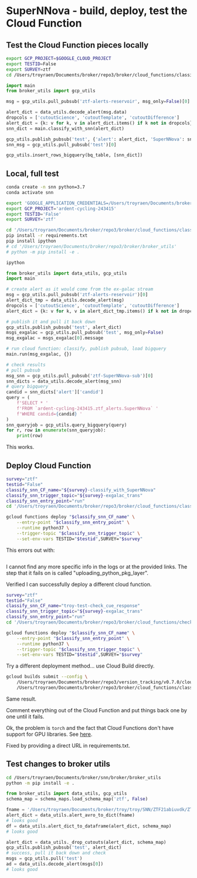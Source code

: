# SuperNNova - build, deploy, test the Cloud Function

## Test the Cloud Function pieces locally

```bash
export GCP_PROJECT=$GOOGLE_CLOUD_PROJECT
export TESTID=False
export SURVEY=ztf
cd /Users/troyraen/Documents/broker/repo3/broker/cloud_functions/classify_snn
```

```python
import main
from broker_utils import gcp_utils

msg = gcp_utils.pull_pubsub('ztf-alerts-reservoir', msg_only=False)[0]

alert_dict = data_utils.decode_alert(msg.data)
dropcols = ['cutoutScience', 'cutoutTemplate', 'cutoutDifference']
alert_dict = {k: v for k, v in alert_dict.items() if k not in dropcols}
snn_dict = main.classify_with_snn(alert_dict)

gcp_utils.publish_pubsub('test', {'alert': alert_dict, 'SuperNNova': snn_dict})
snn_msg = gcp_utils.pull_pubsub('test')[0]

gcp_utils.insert_rows_bigquery(bq_table, [snn_dict])
```

## Local, full test

```bash
conda create -n snn python=3.7
conda activate snn

export 'GOOGLE_APPLICATION_CREDENTIALS=/Users/troyraen/Documents/broker/repo/GCP_auth_key.json'
export GCP_PROJECT='ardent-cycling-243415'
export TESTID='False'
export SURVEY='ztf'

cd '/Users/troyraen/Documents/broker/repo3/broker/cloud_functions/classify_snn'
pip install -r requirements.txt
pip install ipython
# cd '/Users/troyraen/Documents/broker/repo3/broker/broker_utils'
# python -m pip install -e .

ipython
```

```python
from broker_utils import data_utils, gcp_utils
import main

# create alert as it would come from the ex-galac stream
msg = gcp_utils.pull_pubsub('ztf-alerts-reservoir')[0]
alert_dict_tmp = data_utils.decode_alert(msg)
dropcols = ['cutoutScience', 'cutoutTemplate', 'cutoutDifference']
alert_dict = {k: v for k, v in alert_dict_tmp.items() if k not in dropcols}

# publish it and pull it back down
gcp_utils.publish_pubsub('test', alert_dict)
msgs_exgalac = gcp_utils.pull_pubsub('test', msg_only=False)
msg_exgalac = msgs_exgalac[0].message

# run cloud function: classify, publish pubsub, load bigquery
main.run(msg_exgalac, {})

# check results
# pull pubsub
msg_snn = gcp_utils.pull_pubsub('ztf-SuperNNova-sub')[0]
snn_dicts = data_utils.decode_alert(msg_snn)
# query bigquery
candid = snn_dicts['alert']['candid']
query = (
    f'SELECT * '
    f'FROM `ardent-cycling-243415.ztf_alerts.SuperNNova` '
    f'WHERE candid={candid} '
)
snn_queryjob = gcp_utils.query_bigquery(query)
for r, row in enumerate(snn_queryjob):
    print(row)
```
This works.

## Deploy Cloud Function

```bash
survey="ztf"
testid="False"
classify_snn_CF_name="${survey}-classify_with_SuperNNova"
classify_snn_trigger_topic="${survey}-exgalac_trans"
classify_snn_entry_point="run"
cd '/Users/troyraen/Documents/broker/repo3/broker/cloud_functions/classify_snn'

gcloud functions deploy "$classify_snn_CF_name" \
    --entry-point "$classify_snn_entry_point" \
    --runtime python37 \
    --trigger-topic "$classify_snn_trigger_topic" \
    --set-env-vars TESTID="$testid",SURVEY="$survey"
```
This errors out with:
```ERROR: (gcloud.functions.deploy) OperationError: code=3, message=Build failed: Build error details not available.Please check the logs at https://console.cloud.google.com/cloud-build/builds;region=us-central1/d782dfbb-285d-44aa-a164-040e48660089?project=591409139500. Please visit https://cloud.google.com/functions/docs/troubleshooting#build for in-depth troubleshooting documentation for build related errors.
```
I cannot find any more specific info in the logs or at the provided links.
The step that it fails on is called "uploading_python_pkg_layer".

Verified I can successfully deploy a different cloud function.

```bash
survey="ztf"
testid="False"
classify_snn_CF_name="troy-test-check_cue_response"
classify_snn_trigger_topic="${survey}-exgalac_trans"
classify_snn_entry_point="run"
cd '/Users/troyraen/Documents/broker/repo3/broker/cloud_functions/check_cue_response'

gcloud functions deploy "$classify_snn_CF_name" \
    --entry-point "$classify_snn_entry_point" \
    --runtime python37 \
    --trigger-topic "$classify_snn_trigger_topic" \
    --set-env-vars TESTID="$testid",SURVEY="$survey"
```

Try a different deployment method... use Cloud Build directly.
```bash
gcloud builds submit --config \
    /Users/troyraen/Documents/broker/repo3/version_tracking/v0.7.0/cloud_build.yaml \
    /Users/troyraen/Documents/broker/repo3/broker/cloud_functions/classify_snn
```

Same result.

Comment everything out of the Cloud Function and put things back one by one until it
fails.

Ok, the problem is `torch` and the fact that Cloud Functions don't have support for GPU libraries.
See [here](https://stackoverflow.com/questions/55449313/google-cloud-function-python-3-7-requirements-txt-makes-deploy-fail).

Fixed by providing a direct URL in requirements.txt.

## Test changes to broker utils

```bash
cd /Users/troyraen/Documents/broker/snn/broker/broker_utils
python -m pip install -e .
```
```python
from broker_utils import data_utils, gcp_utils
schema_map = schema_maps.load_schema_map('ztf', False)

fname = '/Users/troyraen/Documents/broker/troy/troy/SNN/ZTF21abiuvdk/ZTF21abiuvdk.1707409520815015012.ztf_20210904_programid1.avro'
alert_dict = data_utils.alert_avro_to_dict(fname)
# looks good
df = data_utils.alert_dict_to_dataframe(alert_dict, schema_map)
# looks good

alert_dict = data_utils._drop_cutouts(alert_dict, schema_map)
gcp_utils.publish_pubsub('test', alert_dict)
# success, pull it back down and check
msgs = gcp_utils.pull('test')
ad = data_utils.decode_alert(msgs[0])
# looks good
```
